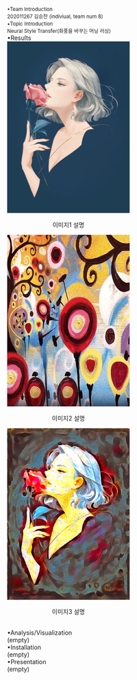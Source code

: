 <small>
•Team Introduction<br>
202011267 김승찬 (indiviual, team num 8)<br>
•Topic Introduction<br>
Neural Style Transfer(화풍을 바꾸는 머닝 러싱)<br>
</small>
•Results<br>
<div style="display: flex; justify-content: space-between;">
  <div>
    <img src="/output/combined_a01_candy height 50~1200/a01.jpg" width="286" height="400" />
    <p style="text-align: center;">이미지1 설명</p>
    <img src="/output/combined_a01_candy height 50~1200/candy.jpg" width="286" height="400" />
    <p style="text-align: center;">이미지2 설명</p>
    <img src="/output/combined_a01_candy height 50~1200/a01_candy_o_lbfgs_i_content_h_1200_m_vgg19_cw_100000.0_sw_30000.0_tv_1.0.jpg" width="286" height="400" />
    <p style="text-align: center;">이미지3 설명</p>
  </div>
</div>
<br>
•Analysis/Visualization<br>
(empty)<br>
•Installation<br>
(empty)<br>
•Presentation<br>
(empty)<br>
